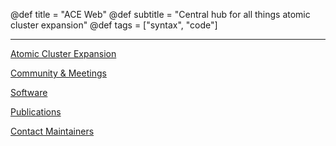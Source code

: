 @def title = "ACE Web"
@def subtitle = "Central hub for all things atomic cluster expansion"
@def tags = ["syntax", "code"]


---

[Atomic Cluster Expansion](aceintro)

[Community & Meetings](community)

[Software](software)

[Publications](publications)

[Contact Maintainers](maintainers)

